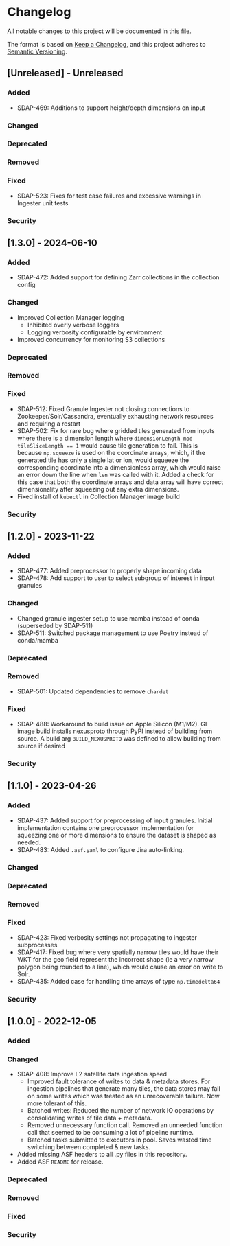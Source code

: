 # Changelog
All notable changes to this project will be documented in this file.

The format is based on [Keep a Changelog](https://keepachangelog.com/en/1.0.0/),
and this project adheres to [Semantic Versioning](https://semver.org/spec/v2.0.0.html).

## [Unreleased] - Unreleased
### Added
- SDAP-469: Additions to support height/depth dimensions on input
### Changed
### Deprecated
### Removed
### Fixed
- SDAP-523: Fixes for test case failures and excessive warnings in Ingester unit tests
### Security

## [1.3.0] - 2024-06-10
### Added
- SDAP-472: Added support for defining Zarr collections in the collection config
### Changed
- Improved Collection Manager logging
  - Inhibited overly verbose loggers
  - Logging verbosity configurable by environment
- Improved concurrency for monitoring S3 collections
### Deprecated
### Removed
### Fixed
- SDAP-512: Fixed Granule Ingester not closing connections to Zookeeper/Solr/Cassandra, eventually exhausting network resources and requiring a restart
- SDAP-502: Fix for rare bug where gridded tiles generated from inputs where there is a dimension length where `dimensionLength mod tileSliceLength == 1` would cause tile generation to fail. This is because `np.squeeze` is used on the coordinate arrays, which, if the generated tile has only a single lat or lon, would squeeze the corresponding coordinate into a dimensionless array, which would raise an error down the line when `len` was called with it. Added a check for this case that both the coordinate arrays and data array will have correct dimensionality after squeezing out any extra dimensions.
- Fixed install of `kubectl` in Collection Manager image build
### Security

## [1.2.0] - 2023-11-22
### Added
- SDAP-477: Added preprocessor to properly shape incoming data
- SDAP-478: Add support to user to select subgroup of interest in input granules
### Changed
- Changed granule ingester setup to use mamba instead of conda (superseded by SDAP-511)
- SDAP-511: Switched package management to use Poetry instead of conda/mamba
### Deprecated
### Removed
- SDAP-501: Updated dependencies to remove `chardet`
### Fixed
- SDAP-488: Workaround to build issue on Apple Silicon (M1/M2). GI image build installs nexusproto through PyPI instead of building from source. A build arg `BUILD_NEXUSPROTO` was defined to allow building from source if desired
### Security

## [1.1.0] - 2023-04-26
### Added
- SDAP-437: Added support for preprocessing of input granules. Initial implementation contains one preprocessor implementation for squeezing one or more dimensions to ensure the dataset is shaped as needed.
- SDAP-483: Added `.asf.yaml` to configure Jira auto-linking.
### Changed
### Deprecated
### Removed
### Fixed
- SDAP-423: Fixed verbosity settings not propagating to ingester subprocesses
- SDAP-417: Fixed bug where very spatially narrow tiles would have their WKT for the geo field represent the incorrect shape (ie a very narrow polygon being rounded to a line), which would cause an error on write to Solr.
- SDAP-435: Added case for handling time arrays of type `np.timedelta64`
### Security

## [1.0.0] - 2022-12-05
### Added
### Changed
 - SDAP-408: Improve L2 satellite data ingestion speed
   - Improved fault tolerance of writes to data & metadata stores. For ingestion pipelines that generate many tiles, the data stores may fail on some writes which was treated as an unrecoverable failure. Now more tolerant of this.
   - Batched writes: Reduced the number of network IO operations by consolidating writes of tile data + metadata.
   - Removed unnecessary function call. Removed an unneeded function call that seemed to be consuming a lot of pipeline runtime.
   - Batched tasks submitted to executors in pool. Saves wasted time switching between completed & new tasks.
- Added missing ASF headers to all .py files in this repository.
- Added ASF `README` for release.
### Deprecated
### Removed
### Fixed
### Security


